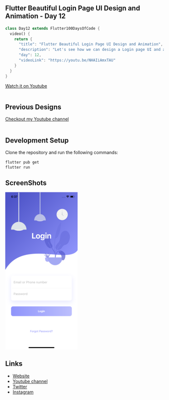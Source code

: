## Flutter Beautiful Login Page UI Design and Animation - Day 12

```dart
class Day12 extends Flutter100DaysOfCode {
  video() {
    return {
      "title": "Flutter Beautiful Login Page UI Design and Animation",
      "description": "Let's see how we can design a Login page UI and add some cool animation.",
      "day": 12,
      "videoLink": "https://youtu.be/NHAIiAmxTAU"
    }
  }
}
```

[Watch it on Youtube](https://youtu.be/NHAIiAmxTAU)
<br><br>
## Previous Designs
[Checkout my Youtube channel](https://youtube.com/afgprogrammer)
<br><br>
## Development Setup
Clone the repository and run the following commands:
```
flutter pub get
flutter run
```

## ScreenShots

<img src="assets/screenshot/one.png" height="500em" />

## Links

* [Website](https://afgprogrammer.com)
* [Youtube channel](https://youtube.com/afgprogrammer)
* [Twitter](https://twitter.com/afgprogrammer)
* [Instagram](https://instagram.com/afgprogrammer)
